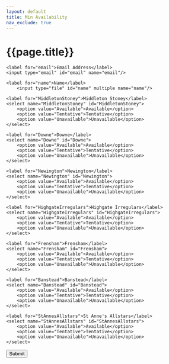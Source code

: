 ```yaml
---
layout: default
title: Min Availability
nav_exclude: true
---
```


# {{page.title}}

<form action="https://formkeep.com/f/34734821b4db"
      accept-charset="UTF-8"
      enctype="multipart/form-data"
      method="POST">
  <input type="hidden" name="utf8" value="✓">

	<label for="email">Email Address</label>
	<input type="email" id="email" name="email"/>

	<label for="name">Name</label>
		<input type="file" id="name" multiple name="name"/>
  
	<label for="MiddletonStoney">Middleton Stoney</label>
	<select name="MiddletonStoney" id="MiddletonStoney">
  		<option value="Available">Available</option>
  		<option value="Tentative">Tentative</option>
  		<option value="Unavailable">Unavailable</option>
	</select>
	
	<label for="Downe">Downe</label>
	<select name="Downe" id="Downe">
  		<option value="Available">Available</option>
  		<option value="Tentative">Tentative</option>
  		<option value="Unavailable">Unavailable</option>
	</select>

	<label for="Newington">Newington</label>
	<select name="Newington" id="Newington">
  		<option value="Available">Available</option>
  		<option value="Tentative">Tentative</option>
  		<option value="Unavailable">Unavailable</option>
	</select>
	
	<label for="HighgateIrregulars">Highgate Irregulars</label>
	<select name="HighgateIrregulars" id="HighgateIrregulars">
  		<option value="Available">Available</option>
  		<option value="Tentative">Tentative</option>
  		<option value="Unavailable">Unavailable</option>
	</select>
	
	<label for="Frensham">Frensham</label>
	<select name="Frensham" id="Frensham">
  		<option value="Available">Available</option>
  		<option value="Tentative">Tentative</option>
  		<option value="Unavailable">Unavailable</option>
	</select>
	
	<label for="Banstead">Banstead</label>
	<select name="Banstead" id="Banstead">
  		<option value="Available">Available</option>
  		<option value="Tentative">Tentative</option>
  		<option value="Unavailable">Unavailable</option>
	</select>
	
	<label for="StAnnesAllstars">St Anne's Allstars</label>
	<select name="StAnnesAllstars" id="StAnnesAllstars">
  		<option value="Available">Available</option>
  		<option value="Tentative">Tentative</option>
  		<option value="Unavailable">Unavailable</option>
	</select>
	

  <button type="submit">Submit</button>
</form>